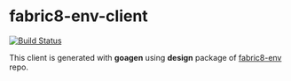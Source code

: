 # fabric8-env-client

[![Build Status](https://ci.centos.org/buildStatus/icon?job=devtools-fabric8-env-client-build-master)](https://ci.centos.org/view/Devtools/job/devtools-fabric8-env-client-build-master/lastBuild/)

This client is generated with **goagen** using **design** package of [fabric8-env](https://github.com/fabric8-services/fabric8-env/tree/master/design) repo.
